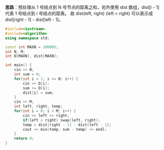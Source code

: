 **思路**：预处理从 1 号结点到 N 号节点的距离之和，另外使用 dist 数组，dist[i - 1] 代表 1 号结点到 i 号结点的距离。
故 dist(left, right) (left < right) 可以表示成 dist[right - 1] - dist[left - 1]。

```cpp
#include<iostream>
#include<algorithm>
using namespace std;

const int MAXN = 100005;
int N, M;
int D[MAXN], dist[MAXN];

int main() {
    cin >> N;
    int sum = 0;
    for(int i = 1; i <= N; i++) {
        cin >> D[i];
        sum += D[i];
        dist[i] = sum;
    }
    cin >> M;
    int left, right, temp;
    for(int i = 0; i < M; i++) {
        cin >> left >> right;
        if(left > right) swap(left, right);
        temp = dist[right - 1] - dist[left - 1];
        cout << min(temp, sum - temp) << endl;
    }
    return 0;
}
```
